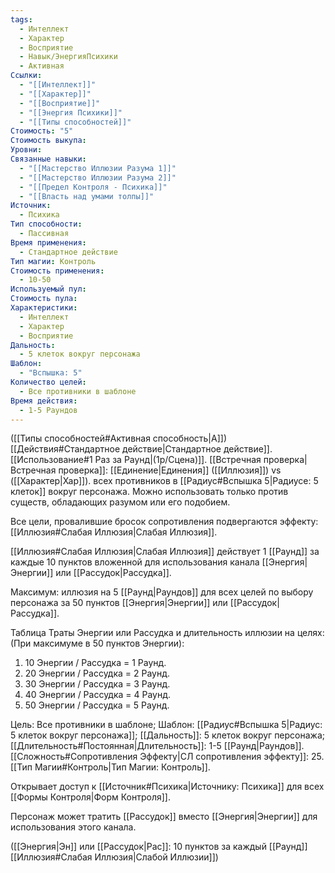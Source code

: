 ```yaml
---
tags:
  - Интеллект
  - Характер
  - Восприятие
  - Навык/ЭнергияПсихики
  - Активная
Ссылки:
  - "[[Интеллект]]"
  - "[[Характер]]"
  - "[[Восприятие]]"
  - "[[Энергия Психики]]"
  - "[[Типы способностей]]"
Стоимость: "5"
Стоимость выкупа: 
Уровни: 
Связанные навыки:
  - "[[Мастерство Иллюзии Разума 1]]"
  - "[[Мастерство Иллюзии Разума 2]]"
  - "[[Предел Контроля - Психика]]"
  - "[[Власть над умами толпы]]"
Источник:
  - Психика
Тип способности:
  - Пассивная
Время применения:
  - Стандартное действие
Тип магии: Контроль
Стоимость применения:
  - 10-50
Используемый пул: 
Стоимость пула: 
Характеристики:
  - Интеллект
  - Характер
  - Восприятие
Дальность:
  - 5 клеток вокруг персонажа
Шаблон:
  - "Вспышка: 5"
Количество целей:
  - Все противники в шаблоне
Время действия:
  - 1-5 Раундов
---
```

([[Типы способностей#Активная способность|А]]) [[Действия#Стандартное действие|Стандартное действие]]. [[Использование#1 Раз за Раунд|(1р/Сцена)]]. [[Встречная проверка|Встречная проверка]]: [[Единение|Единения]] ([[Иллюзия]]) vs ([[Характер|Хар]]). всех противников в [[Радиус#Вспышка 5|Радиусе: 5 клеток]] вокруг персонажа. Можно использовать только против существ, обладающих разумом или его подобием.

Все цели, провалившие бросок сопротивления подвергаются эффекту: [[Иллюзия#Слабая Иллюзия|Слабая Иллюзия]].

[[Иллюзия#Слабая Иллюзия|Слабая Иллюзия]] действует 1 [[Раунд]] за каждые 10 пунктов вложенной для использования канала [[Энергия|Энергии]] или [[Рассудок|Рассудка]].

Максимум: иллюзия на 5 [[Раунд|Раундов]] для всех целей по выбору персонажа за 50 пунктов [[Энергия|Энергии]] или [[Рассудок|Рассудка]].

Таблица Траты Энергии или Рассудка и длительность иллюзии на целях:
(При максимуме в 50 пунктов Энергии):

1. 10 Энергии / Рассудка = 1 Раунд.
2. 20 Энергии / Рассудка = 2 Раунд.
3. 30 Энергии / Рассудка = 3 Раунд. 
4. 40 Энергии / Рассудка = 4 Раунд. 
5. 50 Энергии / Рассудка = 5 Раунд. 

Цель: Все противники в шаблоне; Шаблон: [[Радиус#Вспышка 5|Радиус: 5 клеток вокруг персонажа]]; [[Дальность]]: 5 клеток вокруг персонажа; [[Длительность#Постоянная|Длительность]]: 1-5 [[Раунд|Раундов]]. 
[[Сложность#Cопротивления Эффекту|СЛ сопротивления эффекту]]: 25. [[Тип Магии#Контроль|Тип Магии: Контроль]]. 

Открывает доступ к [[Источник#Психика|Источнику: Психика]] для всех [[Формы Контроля|Форм Контроля]]. 

Персонаж может тратить [[Рассудок]] вместо [[Энергия|Энергии]] для использования этого канала. 

([[Энергия|Эн]] или [[Рассудок|Рас]]: 10 пунктов за каждый [[Раунд]] [[Иллюзия#Слабая Иллюзия|Слабой Иллюзии]])